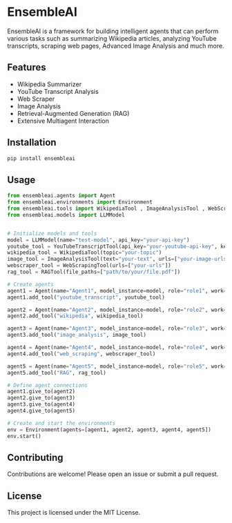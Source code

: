 
# EnsembleAI

EnsembleAI is a framework for building intelligent agents that can perform various tasks such as summarizing Wikipedia articles, analyzing YouTube transcripts, scraping web pages, Advanced Image Analysis and much more.

## Features

- Wikipedia Summarizer
- YouTube Transcript Analysis
- Web Scraper
- Image Analysis
- Retrieval-Augmented Generation (RAG)
- Extensive Multiagent Interaction

## Installation

```bash
pip install ensembleai
```

## Usage

```python
from ensembleai.agents import Agent
from ensembleai.environments import Environment
from ensembleai.tools import WikipediaTool , ImageAnalysisTool , WebScrapingTool , RAGTool , YouTubeTranscriptTool
from ensembleai.models import LLMModel


# Initialize models and tools
model = LLMModel(name="test-model", api_key="your-api-key")
youtube_tool = YouTubeTranscriptTool(api_key="your-youtube-api-key", keyword="your-keyword") # add 'channel_name' for specific channel search.
wikipedia_tool = WikipediaTool(topic="your-topic")
image_tool = ImageAnalysisTool(text="your-text", urls=["your-image-urls]")
webscraper_tool = WebScrapingTool(urls=["your-urls"])
rag_tool = RAGTool(file_paths=["path/to/your/file.pdf"])

# Create agents
agent1 = Agent(name="Agent1", model_instance=model, role="role1", work="work1")
agent1.add_tool("youtube_transcript", youtube_tool)

agent2 = Agent(name="Agent2", model_instance=model, role="role2", work="work2")
agent2.add_tool("wikipedia", wikipedia_tool)

agent3 = Agent(name="Agent3", model_instance=model, role="role3", work="work3")
agent3.add_tool("image_analysis", image_tool)

agent4 = Agent(name="Agent4", model_instance=model, role="role4", work="work4")
agent4.add_tool("web_scraping", webscraper_tool)

agent5 = Agent(name="Agent5", model_instance=model, role="role5", work="work5")
agent5.add_tool("RAG", rag_tool)

# Define agent connections
agent1.give_to(agent2)
agent2.give_to(agent3)
agent3.give_to(agent4)
agent4.give_to(agent5)

# Create and start the environments
env = Environment(agents=[agent1, agent2, agent3, agent4, agent5])
env.start()
```

## Contributing

Contributions are welcome! Please open an issue or submit a pull request.

## License

This project is licensed under the MIT License.
